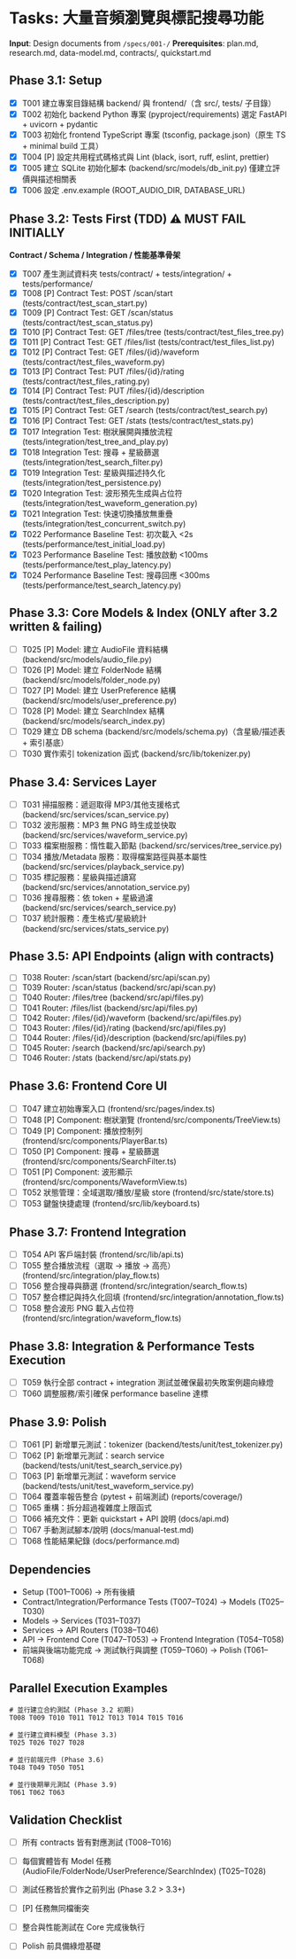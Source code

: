 # Tasks: 大量音頻瀏覽與標記搜尋功能

**Input**: Design documents from `/specs/001-/`
**Prerequisites**: plan.md, research.md, data-model.md, contracts/, quickstart.md

## Phase 3.1: Setup
- [x] T001 建立專案目錄結構 backend/ 與 frontend/（含 src/, tests/ 子目錄）
- [x] T002 初始化 backend Python 專案 (pyproject/requirements) 選定 FastAPI + uvicorn + pydantic
- [x] T003 初始化 frontend TypeScript 專案 (tsconfig, package.json)（原生 TS + minimal build 工具）
- [x] T004 [P] 設定共用程式碼格式與 Lint (black, isort, ruff, eslint, prettier)
- [x] T005 建立 SQLite 初始化腳本 (backend/src/models/db_init.py) 僅建立評價與描述相關表
- [x] T006 設定 .env.example (ROOT_AUDIO_DIR, DATABASE_URL)

## Phase 3.2: Tests First (TDD) ⚠️ MUST FAIL INITIALLY
**Contract / Schema / Integration / 性能基準骨架**
- [x] T007 產生測試資料夾 tests/contract/ + tests/integration/ + tests/performance/
- [x] T008 [P] Contract Test: POST /scan/start (tests/contract/test_scan_start.py)
- [x] T009 [P] Contract Test: GET /scan/status (tests/contract/test_scan_status.py)
- [x] T010 [P] Contract Test: GET /files/tree (tests/contract/test_files_tree.py)
- [x] T011 [P] Contract Test: GET /files/list (tests/contract/test_files_list.py)
- [x] T012 [P] Contract Test: GET /files/{id}/waveform (tests/contract/test_files_waveform.py)
- [x] T013 [P] Contract Test: PUT /files/{id}/rating (tests/contract/test_files_rating.py)
- [x] T014 [P] Contract Test: PUT /files/{id}/description (tests/contract/test_files_description.py)
- [x] T015 [P] Contract Test: GET /search (tests/contract/test_search.py)
- [x] T016 [P] Contract Test: GET /stats (tests/contract/test_stats.py)
- [x] T017 Integration Test: 樹狀展開與播放流程 (tests/integration/test_tree_and_play.py)
- [x] T018 Integration Test: 搜尋 + 星級篩選 (tests/integration/test_search_filter.py)
- [x] T019 Integration Test: 星級與描述持久化 (tests/integration/test_persistence.py)
- [x] T020 Integration Test: 波形預先生成與占位符 (tests/integration/test_waveform_generation.py)
- [x] T021 Integration Test: 快速切換播放無重疊 (tests/integration/test_concurrent_switch.py)
- [x] T022 Performance Baseline Test: 初次載入 <2s (tests/performance/test_initial_load.py)
- [x] T023 Performance Baseline Test: 播放啟動 <100ms (tests/performance/test_play_latency.py)
- [x] T024 Performance Baseline Test: 搜尋回應 <300ms (tests/performance/test_search_latency.py)

## Phase 3.3: Core Models & Index (ONLY after 3.2 written & failing)
- [ ] T025 [P] Model: 建立 AudioFile 資料結構 (backend/src/models/audio_file.py)
- [ ] T026 [P] Model: 建立 FolderNode 結構 (backend/src/models/folder_node.py)
- [ ] T027 [P] Model: 建立 UserPreference 結構 (backend/src/models/user_preference.py)
- [ ] T028 [P] Model: 建立 SearchIndex 結構 (backend/src/models/search_index.py)
- [ ] T029 建立 DB schema (backend/src/models/schema.py)（含星級/描述表 + 索引基底）
- [ ] T030 實作索引 tokenization 函式 (backend/src/lib/tokenizer.py)

## Phase 3.4: Services Layer
- [ ] T031 掃描服務：遞迴取得 MP3/其他支援格式 (backend/src/services/scan_service.py)
- [ ] T032 波形服務：MP3 無 PNG 時生成並快取 (backend/src/services/waveform_service.py)
- [ ] T033 檔案樹服務：惰性載入節點 (backend/src/services/tree_service.py)
- [ ] T034 播放/Metadata 服務：取得檔案路徑與基本屬性 (backend/src/services/playback_service.py)
- [ ] T035 標記服務：星級與描述讀寫 (backend/src/services/annotation_service.py)
- [ ] T036 搜尋服務：依 token + 星級過濾 (backend/src/services/search_service.py)
- [ ] T037 統計服務：產生格式/星級統計 (backend/src/services/stats_service.py)

## Phase 3.5: API Endpoints (align with contracts)
- [ ] T038 Router: /scan/start (backend/src/api/scan.py)
- [ ] T039 Router: /scan/status (backend/src/api/scan.py)
- [ ] T040 Router: /files/tree (backend/src/api/files.py)
- [ ] T041 Router: /files/list (backend/src/api/files.py)
- [ ] T042 Router: /files/{id}/waveform (backend/src/api/files.py)
- [ ] T043 Router: /files/{id}/rating (backend/src/api/files.py)
- [ ] T044 Router: /files/{id}/description (backend/src/api/files.py)
- [ ] T045 Router: /search (backend/src/api/search.py)
- [ ] T046 Router: /stats (backend/src/api/stats.py)

## Phase 3.6: Frontend Core UI
- [ ] T047 建立初始專案入口 (frontend/src/pages/index.ts)
- [ ] T048 [P] Component: 樹狀瀏覽 (frontend/src/components/TreeView.ts)
- [ ] T049 [P] Component: 播放控制列 (frontend/src/components/PlayerBar.ts)
- [ ] T050 [P] Component: 搜尋 + 星級篩選 (frontend/src/components/SearchFilter.ts)
- [ ] T051 [P] Component: 波形顯示 (frontend/src/components/WaveformView.ts)
- [ ] T052 狀態管理：全域選取/播放/星級 store (frontend/src/state/store.ts)
- [ ] T053 鍵盤快捷處理 (frontend/src/lib/keyboard.ts)

## Phase 3.7: Frontend Integration
- [ ] T054 API 客戶端封裝 (frontend/src/lib/api.ts)
- [ ] T055 整合播放流程（選取 → 播放 → 高亮）(frontend/src/integration/play_flow.ts)
- [ ] T056 整合搜尋與篩選 (frontend/src/integration/search_flow.ts)
- [ ] T057 整合標記與持久化回填 (frontend/src/integration/annotation_flow.ts)
- [ ] T058 整合波形 PNG 載入占位符 (frontend/src/integration/waveform_flow.ts)

## Phase 3.8: Integration & Performance Tests Execution
- [ ] T059 執行全部 contract + integration 測試並確保最初失敗案例趨向綠燈
- [ ] T060 調整服務/索引確保 performance baseline 達標

## Phase 3.9: Polish
- [ ] T061 [P] 新增單元測試：tokenizer (backend/tests/unit/test_tokenizer.py)
- [ ] T062 [P] 新增單元測試：search service (backend/tests/unit/test_search_service.py)
- [ ] T063 [P] 新增單元測試：waveform service (backend/tests/unit/test_waveform_service.py)
- [ ] T064 覆蓋率報告整合 (pytest + 前端測試) (reports/coverage/)
- [ ] T065 重構：拆分超過複雜度上限函式
- [ ] T066 補充文件：更新 quickstart + API 說明 (docs/api.md)
- [ ] T067 手動測試腳本/說明 (docs/manual-test.md)
- [ ] T068 性能結果紀錄 (docs/performance.md)

## Dependencies
- Setup (T001–T006) → 所有後續
- Contract/Integration/Performance Tests (T007–T024) → Models (T025–T030)
- Models → Services (T031–T037)
- Services → API Routers (T038–T046)
- API → Frontend Core (T047–T053) → Frontend Integration (T054–T058)
- 前端與後端功能完成 → 測試執行與調整 (T059–T060) → Polish (T061–T068)

## Parallel Execution Examples
```
# 並行建立合約測試 (Phase 3.2 初期)
T008 T009 T010 T011 T012 T013 T014 T015 T016

# 並行建立資料模型 (Phase 3.3)
T025 T026 T027 T028

# 並行前端元件 (Phase 3.6)
T048 T049 T050 T051

# 並行後期單元測試 (Phase 3.9)
T061 T062 T063
```

## Validation Checklist
- [ ] 所有 contracts 皆有對應測試 (T008–T016)
- [ ] 每個實體皆有 Model 任務 (AudioFile/FolderNode/UserPreference/SearchIndex) (T025–T028)
- [ ] 測試任務皆於實作之前列出 (Phase 3.2 > 3.3+)  
- [ ] [P] 任務無同檔衝突  
- [ ] 整合與性能測試在 Core 完成後執行  
- [ ] Polish 前具備綠燈基礎

